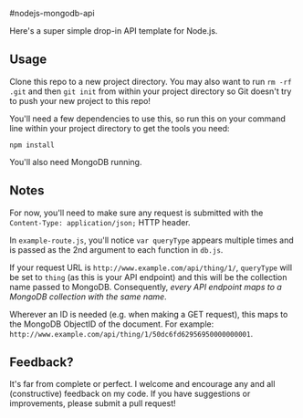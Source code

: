 #nodejs-mongodb-api

Here's a super simple drop-in API template for Node.js.

## Usage

Clone this repo to a new project directory. You may also want to run `rm -rf .git` and then `git init` from within your project directory so Git doesn't try to push your new project to this repo!

You'll need a few dependencies to use this, so run this on your command line within your project directory to get the tools you need:

`npm install`

You'll also need MongoDB running.

## Notes

For now, you'll need to make sure any request is submitted with the `Content-Type: application/json;` HTTP header.

In `example-route.js`, you'll notice `var queryType` appears multiple times and is passed as the 2nd argument to each function in `db.js`.

If your request URL is `http://www.example.com/api/thing/1/`, `queryType` will be set to `thing` (as this is your API endpoint) and this will be the collection name passed to MongoDB. Consequently, _every API endpoint maps to a MongoDB collection with the same name_.

Wherever an ID is needed (e.g. when making a GET request), this maps to the MongoDB ObjectID of the document. For example: `http://www.example.com/api/thing/1/50dc6fd62956950000000001`.

## Feedback?

It's far from complete or perfect. I welcome and encourage any and all (constructive) feedback on my code. If you have suggestions or improvements, please submit a pull request!